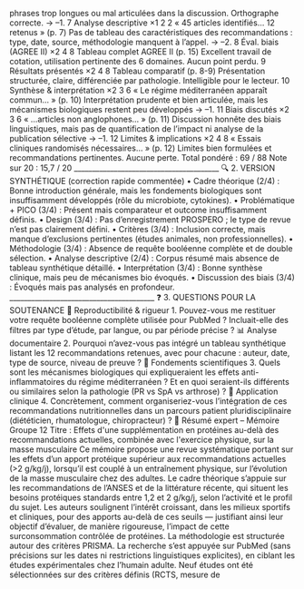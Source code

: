 phrases trop longues ou mal articulées dans la discussion. Orthographe correcte. → –1. 7 Analyse descriptive ×1 2 2 « 45 articles identifiés… 12 retenus » (p. 7) Pas de tableau des caractéristiques des recommandations : type, date, source, méthodologie manquent à l’appel. → –2. 8 Éval. biais (AGREE II) ×2 4 8 Tableau complet AGREE II (p. 15) Excellent travail de cotation, utilisation pertinente des 6 domaines. Aucun point perdu. 9 Résultats présentés ×2 4 8 Tableau comparatif (p. 8-9) Présentation structurée, claire, différenciée par pathologie. Intelligible pour le lecteur. 10 Synthèse & interprétation ×2 3 6 « Le régime méditerranéen apparaît commun… » (p. 10) Interprétation prudente et bien articulée, mais les mécanismes biologiques restent peu développés → –1. 11 Biais discutés ×2 3 6 « …articles non anglophones… » (p. 11) Discussion honnête des biais linguistiques, mais pas de quantification de l’impact ni analyse de la publication sélective → –1. 12 Limites & implications ×2 4 8 « Essais cliniques randomisés nécessaires… » (p. 12) Limites bien formulées et recommandations pertinentes. Aucune perte. Total pondéré : 69 / 88 Note sur 20 : 15,7 / 20 ________________________________________ 🔍 2. VERSION SYNTHÉTIQUE (correction rapide commentée) • Cadre théorique (2/4) : Bonne introduction générale, mais les fondements biologiques sont insuffisamment développés (rôle du microbiote, cytokines). • Problématique + PICO (3/4) : Présent mais comparateur et outcome insuffisamment définis. • Design (3/4) : Pas d’enregistrement PROSPERO ; le type de revue n’est pas clairement défini. • Critères (3/4) : Inclusion correcte, mais manque d’exclusions pertinentes (études animales, non professionnelles). • Méthodologie (3/4) : Absence de requête booléenne complète et de double sélection. • Analyse descriptive (2/4) : Corpus résumé mais absence de tableau synthétique détaillé. • Interprétation (3/4) : Bonne synthèse clinique, mais peu de mécanismes bio évoqués. • Discussion des biais (3/4) : Évoqués mais pas analysés en profondeur. ________________________________________ ❓ 3. QUESTIONS POUR LA SOUTENANCE 🔎 Reproductibilité & rigueur 1. Pouvez-vous me restituer votre requête booléenne complète utilisée pour PubMed ? Incluait-elle des filtres par type d’étude, par langue, ou par période précise ? 📊 Analyse documentaire 2. Pourquoi n’avez-vous pas intégré un tableau synthétique listant les 12 recommandations retenues, avec pour chacune : auteur, date, type de source, niveau de preuve ? 🧬 Fondements scientifiques 3. Quels sont les mécanismes biologiques qui expliqueraient les effets anti-inflammatoires du régime méditerranéen ? Et en quoi seraient-ils différents ou similaires selon la pathologie (PR vs SpA vs arthrose) ? 🏥 Application clinique 4. Concrètement, comment organiseriez-vous l’intégration de ces recommandations nutritionnelles dans un parcours patient pluridisciplinaire (diététicien, rhumatologue, chiropracteur) ? 🧠 Résumé expert – Mémoire Groupe 12 Titre : Effets d'une supplémentation en protéines au-delà des recommandations actuelles, combinée avec l'exercice physique, sur la masse musculaire Ce mémoire propose une revue systématique portant sur les effets d’un apport protéique supérieur aux recommandations actuelles (>2 g/kg/j), lorsqu’il est couplé à un entraînement physique, sur l’évolution de la masse musculaire chez des adultes. Le cadre théorique s’appuie sur les recommandations de l’ANSES et de la littérature récente, qui situent les besoins protéiques standards entre 1,2 et 2 g/kg/j, selon l’activité et le profil du sujet. Les auteurs soulignent l’intérêt croissant, dans les milieux sportifs et cliniques, pour des apports au-delà de ces seuils — justifiant ainsi leur objectif d’évaluer, de manière rigoureuse, l’impact de cette surconsommation contrôlée de protéines. La méthodologie est structurée autour des critères PRISMA. La recherche s’est appuyée sur PubMed (sans précisions sur les dates ni restrictions linguistiques explicites), en ciblant les études expérimentales chez l’humain adulte. Neuf études ont été sélectionnées sur des critères définis (RCTS, mesure de